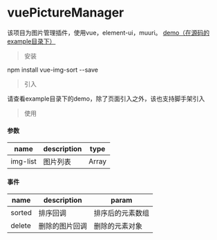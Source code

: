 # vuePictureManager
该项目为图片管理插件，使用vue，element-ui，muuri。
[demo（在源码的example目录下）](https://trubasa.github.io/vueImgSort/example/index.html)

> 安装

npm install vue-img-sort --save


> 引入

请查看example目录下的demo，除了页面引入之外，该也支持脚手架引入

> 使用

#### 参数

name | description | type 
--- | --- | ---
img-list | 图片列表 | Array

#### 事件

name | description | param 
--- | --- | ---
sorted| 排序回调 | 排序后的元素数组
delete | 删除的图片回调 | 删除的元素对象



